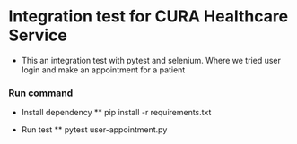 # Integration test for CURA Healthcare Service
* This an integration test with pytest and selenium. Where we tried user login and make an appointment for a patient

### Run command
* Install dependency
** pip install -r requirements.txt

* Run test
** pytest user-appointment.py
